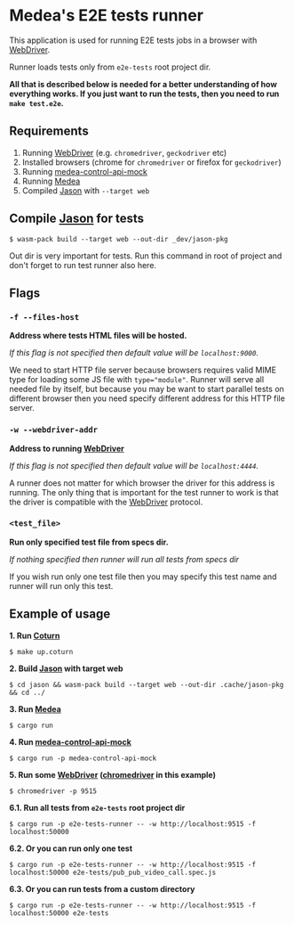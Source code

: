 Medea's E2E tests runner
========================

This application is used for running E2E tests jobs in a browser
with [WebDriver].

Runner loads tests only from `e2e-tests` root project dir.

__All that is described below is needed for a better understanding of 
how everything works. If you just want to run the tests, 
then you need to run `make test.e2e`.__




## Requirements

1) Running [WebDriver] (e.g. `chromedriver`, `geckodriver` etc)
2) Installed browsers (chrome for `chromedriver` or firefox for `geckodriver`)
3) Running [medea-control-api-mock]
4) Running [Medea]
5) Compiled [Jason] with `--target web`




## Compile [Jason] for tests

`$ wasm-pack build --target web --out-dir _dev/jason-pkg`

Out dir is very important for tests. Run this command in root of project
and don't forget to run test runner also here.




## Flags


### `-f --files-host`

__Address where tests HTML files will be hosted.__

_If this flag is not specified then default value will be `localhost:9000`._

We need to start HTTP file server because browsers requires valid MIME type for
loading some JS file with `type="module"`. Runner will serve all needed file
by itself, but because you may be want to start parallel tests on different browser
then you need specify different address for this HTTP file server.


### `-w --webdriver-addr` 

__Address to running [WebDriver]__

_If this flag is not specified then default value will be `localhost:4444`._

A runner does not matter for which browser the driver for this address is running.
The only thing that is important for the test runner to work is that the driver 
is compatible with the [WebDriver] protocol.


### `<test_file>`

__Run only specified test file from specs dir.__

_If nothing specified then runner will run all tests from specs dir_

If you wish run only one test file then you may specify this test name and
runner will run only this test.




## Example of usage

__1. Run [Coturn]__

`$ make up.coturn`

__2. Build [Jason] with target web__

`$ cd jason && wasm-pack build --target web --out-dir .cache/jason-pkg && cd ../`

__3. Run [Medea]__

`$ cargo run`

__4. Run [medea-control-api-mock]__

`$ cargo run -p medea-control-api-mock`

__5. Run some [WebDriver] ([chromedriver] in this example)__

`$ chromedriver -p 9515`

__6.1. Run all tests from `e2e-tests` root project dir__

`$ cargo run -p e2e-tests-runner -- -w http://localhost:9515 -f localhost:50000`

__6.2. Or you can run only one test__

`$ cargo run -p e2e-tests-runner -- -w http://localhost:9515 -f localhost:50000 e2e-tests/pub_pub_video_call.spec.js`

__6.3. Or you can run tests from a custom directory__

`$ cargo run -p e2e-tests-runner -- -w http://localhost:9515 -f localhost:50000 e2e-tests`




[WebDriver]: https://developer.mozilla.org/en-US/docs/Web/WebDriver
[medea-control-api-mock]: https://github.com/instrumentisto/medea/tree/master/mock/control-api
[Medea]: https://github.com/instrumentisto/medea
[Jason]: https://github.com/instrumentisto/medea/tree/master/jason
[chromedriver]: http://chromedriver.chromium.org/
[Coturn]: https://github.com/coturn/coturn
